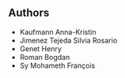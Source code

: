 Authors
-------

* Kaufmann Anna-Kristin
* Jimenez Tejeda Silvia Rosario
* Genet Henry
* Roman Bogdan
* Sy Mohameth François
